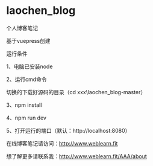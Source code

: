 # laochen_blog
个人博客笔记

基于vuepress创建

运行条件

1、电脑已安装node

2、运行cmd命令

切换的下载好源码的目录（cd xxx\laochen_blog-master）

3、npm install

4、npm run dev

5、打开运行的端口（默认：http://localhost:8080）

在线博客笔记请访问：http://www.weblearn.fit

想了解更多请联系我：http://www.weblearn.fit/AAA/about
